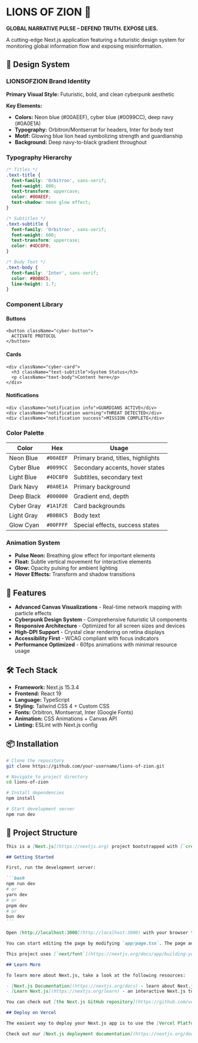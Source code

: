 # LIONS OF ZION 🦁

**GLOBAL NARRATIVE PULSE – DEFEND TRUTH. EXPOSE LIES.**

A cutting-edge Next.js application featuring a futuristic design system for monitoring global information flow and exposing misinformation.

## 🎨 Design System

### LIONSOFZION Brand Identity

**Primary Visual Style:** Futuristic, bold, and clean cyberpunk aesthetic

**Key Elements:**
- **Colors:** Neon blue (#00AEEF), cyber blue (#0099CC), deep navy (#0A0E1A)
- **Typography:** Orbitron/Montserrat for headers, Inter for body text
- **Motif:** Glowing blue lion head symbolizing strength and guardianship
- **Background:** Deep navy-to-black gradient throughout

### Typography Hierarchy

```css
/* Titles */
.text-title {
  font-family: 'Orbitron', sans-serif;
  font-weight: 800;
  text-transform: uppercase;
  color: #00AEEF;
  text-shadow: neon glow effect;
}

/* Subtitles */
.text-subtitle {
  font-family: 'Orbitron', sans-serif;
  font-weight: 600;
  text-transform: uppercase;
  color: #4DC8F0;
}

/* Body Text */
.text-body {
  font-family: 'Inter', sans-serif;
  color: #B0B8C5;
  line-height: 1.7;
}
```

### Component Library

#### Buttons
```tsx
<button className="cyber-button">
  ACTIVATE PROTOCOL
</button>
```

#### Cards
```tsx
<div className="cyber-card">
  <h3 className="text-subtitle">System Status</h3>
  <p className="text-body">Content here</p>
</div>
```

#### Notifications
```tsx
<div className="notification info">GUARDIANS ACTIVE</div>
<div className="notification warning">THREAT DETECTED</div>
<div className="notification success">MISSION COMPLETE</div>
```

### Color Palette

| Color | Hex | Usage |
|-------|-----|-------|
| Neon Blue | `#00AEEF` | Primary brand, titles, highlights |
| Cyber Blue | `#0099CC` | Secondary accents, hover states |
| Light Blue | `#4DC8F0` | Subtitles, secondary text |
| Dark Navy | `#0A0E1A` | Primary background |
| Deep Black | `#000000` | Gradient end, depth |
| Cyber Gray | `#1A1F2E` | Card backgrounds |
| Light Gray | `#B0B8C5` | Body text |
| Glow Cyan | `#00FFFF` | Special effects, success states |

### Animation System

- **Pulse Neon:** Breathing glow effect for important elements
- **Float:** Subtle vertical movement for interactive elements
- **Glow:** Opacity pulsing for ambient lighting
- **Hover Effects:** Transform and shadow transitions

## 🚀 Features

- **Advanced Canvas Visualizations** - Real-time network mapping with particle effects
- **Cyberpunk Design System** - Comprehensive futuristic UI components
- **Responsive Architecture** - Optimized for all screen sizes and devices
- **High-DPI Support** - Crystal clear rendering on retina displays
- **Accessibility First** - WCAG compliant with focus indicators
- **Performance Optimized** - 60fps animations with minimal resource usage

## 🛠️ Tech Stack

- **Framework:** Next.js 15.3.4
- **Frontend:** React 19
- **Language:** TypeScript
- **Styling:** Tailwind CSS 4 + Custom CSS
- **Fonts:** Orbitron, Montserrat, Inter (Google Fonts)
- **Animation:** CSS Animations + Canvas API
- **Linting:** ESLint with Next.js config

## 📦 Installation

```bash
# Clone the repository
git clone https://github.com/your-username/lions-of-zion.git

# Navigate to project directory
cd lions-of-zion

# Install dependencies
npm install

# Start development server
npm run dev
```

## 🎯 Project Structure

````markdown
This is a [Next.js](https://nextjs.org) project bootstrapped with [`create-next-app`](https://nextjs.org/docs/app/api-reference/cli/create-next-app).

## Getting Started

First, run the development server:

```bash
npm run dev
# or
yarn dev
# or
pnpm dev
# or
bun dev
```

Open [http://localhost:3000](http://localhost:3000) with your browser to see the result.

You can start editing the page by modifying `app/page.tsx`. The page auto-updates as you edit the file.

This project uses [`next/font`](https://nextjs.org/docs/app/building-your-application/optimizing/fonts) to automatically optimize and load [Geist](https://vercel.com/font), a new font family for Vercel.

## Learn More

To learn more about Next.js, take a look at the following resources:

- [Next.js Documentation](https://nextjs.org/docs) - learn about Next.js features and API.
- [Learn Next.js](https://nextjs.org/learn) - an interactive Next.js tutorial.

You can check out [the Next.js GitHub repository](https://github.com/vercel/next.js) - your feedback and contributions are welcome!

## Deploy on Vercel

The easiest way to deploy your Next.js app is to use the [Vercel Platform](https://vercel.com/new?utm_medium=default-template&filter=next.js&utm_source=create-next-app&utm_campaign=create-next-app-readme) from the creators of Next.js.

Check out our [Next.js deployment documentation](https://nextjs.org/docs/app/building-your-application/deploying) for more details.
````

